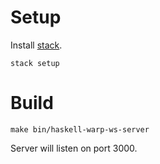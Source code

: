 # Setup

Install [stack](https://docs.haskellstack.org/en/stable/README/).

```
stack setup
```

# Build

```
make bin/haskell-warp-ws-server
```

Server will listen on port 3000.
